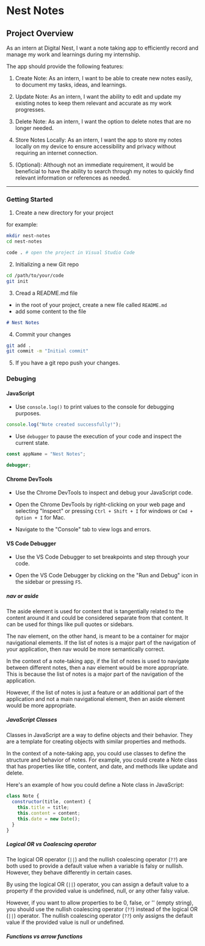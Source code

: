 # Nest Notes

## Project Overview

As an intern at Digital Nest, I want a note taking app to efficiently record and manage my work and learnings during my internship.

The app should provide the following features:

1. Create Note: As an intern, I want to be able to create new notes easily, to document my tasks, ideas, and learnings.

2. Update Note: As an intern, I want the ability to edit and update my existing notes to keep them relevant and accurate as my work progresses.

3. Delete Note: As an intern, I want the option to delete notes that are no longer needed.

4. Store Notes Locally: As an intern, I want the app to store my notes locally on my device to ensure accessibility and privacy without requiring an internet connection.

5. (Optional): Although not an immediate requirement, it would be beneficial to have the ability to search through my notes to quickly find relevant information or references as needed.

<hr>

### Getting Started

1. Create a new directory for your project

for example:

```bash
mkdir nest-notes
cd nest-notes

code . # open the project in Visual Studio Code
```

2. Initializing a new Git repo

```bash
cd /path/to/your/code
git init
```

3. Cread a README.md file

- in the root of your project, create a new file called `README.md`
- add some content to the file

```markdown
# Nest Notes
```

4. Commit your changes

```bash
git add .
git commit -m "Initial commit"
```

5. If you have a git repo push your changes.

### Debuging

#### JavaScript

- Use `console.log()` to print values to the console for debugging purposes.

```javascript
console.log("Note created successfully!");
```

- Use `debugger` to pause the execution of your code and inspect the current state.

```javascript
const appName = "Nest Notes";

debugger;
```

#### Chrome DevTools

- Use the Chrome DevTools to inspect and debug your JavaScript code.

- Open the Chrome DevTools by right-clicking on your web page and selecting "Inspect" or pressing `Ctrl + Shift + I` for windows or `Cmd + Option + I` for Mac.

- Navigate to the "Console" tab to view logs and errors.

#### VS Code Debugger

- Use the VS Code Debugger to set breakpoints and step through your code.

- Open the VS Code Debugger by clicking on the "Run and Debug" icon in the sidebar or pressing `F5`.

##### nav or aside

The aside element is used for content that is tangentially related to the content around it and could be considered separate from that content. It can be used for things like pull quotes or sidebars.

The nav element, on the other hand, is meant to be a container for major navigational elements. If the list of notes is a major part of the navigation of your application, then nav would be more semantically correct.

In the context of a note-taking app, if the list of notes is used to navigate between different notes, then a nav element would be more appropriate. This is because the list of notes is a major part of the navigation of the application.

However, if the list of notes is just a feature or an additional part of the application and not a main navigational element, then an aside element would be more appropriate.

##### JavaScript Classes

Classes in JavaScript are a way to define objects and their behavior. They are a template for creating objects with similar properties and methods.

In the context of a note-taking app, you could use classes to define the structure and behavior of notes. For example, you could create a Note class that has properties like title, content, and date, and methods like update and delete.

Here's an example of how you could define a Note class in JavaScript:

```javascript
class Note {
  constructor(title, content) {
    this.title = title;
    this.content = content;
    this.date = new Date();
  }
}
```

##### Logical OR vs Coalescing operator

The logical OR operator (`||`) and the nullish coalescing operator (`??`) are both used to provide a default value when a variable is falsy or nullish. However, they behave differently in certain cases.

By using the logical OR (`||`) operator, you can assign a default value to a property if the provided value is undefined, null, or any other falsy value.

However, if you want to allow properties to be 0, false, or '' (empty string), you should use the nullish coalescing operator (`??`) instead of the logical OR (`||`) operator. The nullish coalescing operator (`??`) only assigns the default value if the provided value is null or undefined.

##### Functions vs arrow functions
